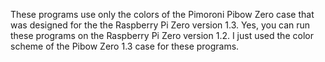 These programs use only the colors of the Pimoroni Pibow Zero case that was designed for the the Raspberry Pi Zero version 1.3.
Yes, you can run these programs on the  Raspberry Pi Zero version 1.2. I just used the color scheme of the Pibow Zero 1.3 case for these programs.
